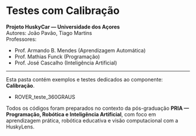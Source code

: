 # Testes com Calibração

**Projeto HuskyCar — Universidade dos Açores**  
Autores: João Pavão, Tiago Martins  
Professores:  
- Prof. Armando B. Mendes (Aprendizagem Automática)  
- Prof. Mathias Funck (Programação)  
- Prof. José Cascalho (Inteligência Artificial)

---

Esta pasta contém exemplos e testes dedicados ao componente: **Calibração**.

- ROVER_teste_360GRAUS


Todos os códigos foram preparados no contexto da pós-graduação **PRIA — Programação, Robótica e Inteligência Artificial**, com foco em aprendizagem prática, robótica educativa e visão computacional com a HuskyLens.

